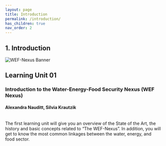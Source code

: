 ```yaml
---
layout: page
title: Introduction
permalink: /introduction/
has_children: true
nav_order: 2
---
```

## **1. Introduction**
 
![WEF-Nexus Banner](/wef-nexus-online-course/assets/BANNER_GITHUB.png)

## Learning Unit 01
### Introduction to the Water-Energy-Food Security Nexus (WEF Nexus)
#### Alexandra Nauditt, Silvia Krautzik
<br>
The first learning unit will give you an overview of the State of the Art, the history and basic concepts related to “The WEF-Nexus”. In addition, you will get to know the most common linkages between the water, energy, and food sector.